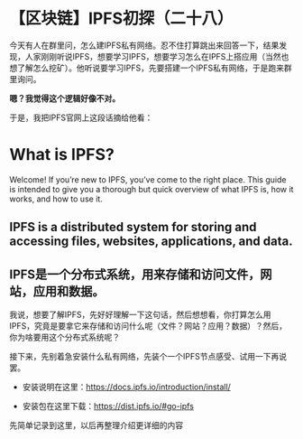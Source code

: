 # 【区块链】IPFS初探（二十八）

今天有人在群里问，怎么建IPFS私有网络。忍不住打算跳出来回答一下，结果发现，人家刚刚听说IPFS，想要学习IPFS，想要学习怎么在IPFS上搭应用（当然也想了解怎么挖矿）。他听说要学习IPFS，先要搭建一个IPFS私有网络，于是跑来群里询问。

**嗯？我觉得这个逻辑好像不对。**

于是，我把IPFS官网上这段话摘给他看：

# What is IPFS?

Welcome! If you’re new to IPFS, you’ve come to the right place. This guide is intended to give you a thorough but quick overview of what IPFS is, how it works, and how to use it.

## IPFS is a distributed system for storing and accessing files, websites, applications, and data.

## IPFS是一个分布式系统，用来存储和访问文件，网站，应用和数据。

我说，想要了解IPFS，先好好理解一下这句话，然后想想看，你打算怎么用IPFS，究竟是要拿它来存储和访问什么呢（文件？网站？应用？数据）？然后，你为啥要用这个分布式系统呢？

接下来，先别着急安装什么私有网络，先装个一个IPFS节点感受、试用一下再说罢。

- 安装说明在这里：<https://docs.ipfs.io/introduction/install/> 

- 安装包在这里下载：<https://dist.ipfs.io/#go-ipfs>

先简单记录到这里，以后再整理介绍更详细的内容